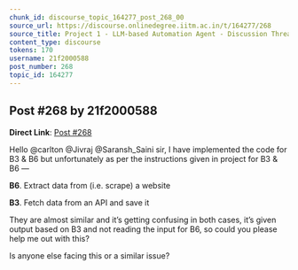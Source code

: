 ```yaml
---
chunk_id: discourse_topic_164277_post_268_00
source_url: https://discourse.onlinedegree.iitm.ac.in/t/164277/268
source_title: Project 1 - LLM-based Automation Agent - Discussion Thread [TDS Jan 2025]
content_type: discourse
tokens: 170
username: 21f2000588
post_number: 268
topic_id: 164277
---
```


## Post #268 by 21f2000588

**Direct Link**: [Post #268](https://discourse.onlinedegree.iitm.ac.in/t/164277/268)

Hello @carlton @Jivraj @Saransh_Saini sir, I have implemented the code for B3 &amp; B6 but unfortunately as per the instructions given in project for B3 &amp; B6 —

**B6**. Extract data from (i.e. scrape) a website

**B3**. Fetch data from an API and save it

They are almost similar and it’s getting confusing in both cases, it’s given output based on B3 and not reading the input for B6, so could you please help me out with this?

Is anyone else facing this or a similar issue?
